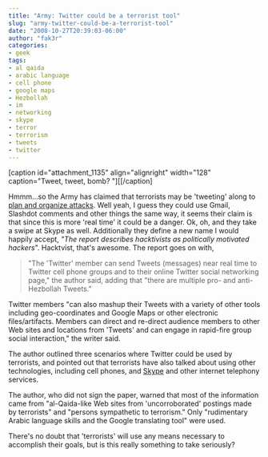 ```yaml
---
title: "Army: Twitter could be a terrorist tool"
slug: "army-twitter-could-be-a-terrorist-tool"
date: "2008-10-27T20:39:03-06:00"
author: "fak3r"
categories:
- geek
tags:
- al qaida
- arabic language
- cell phone
- google maps
- Hezbollah
- im
- networking
- skype
- terror
- terrorism
- tweets
- twitter
---
```


[caption id="attachment_1135" align="alignright" width="128" caption="Tweet, tweet, bomb? "][[/caption]

Hmmm...so the Army has claimed that terrorists may be 'tweeting' along to [plan and organize attacks](http://www.instantmessagingplanet.com/security/article.php/3780961).  Well yeah, I guess they could use Gmail, Slashdot comments and other things the same way, it seems their claim is that since this is more 'real time' it could be a danger.  Ok, oh, and they take a swipe at Skype as well.  Additionally they define a new name I would happily accept, _"The report describes hacktivists as politically motivated hackers_".  Hacktvist, that's awesome.  The report goes on with,


> "The 'Twitter' member can send Tweets (messages) near real time to Twitter cell phone groups and to their online Twitter social networking page," the author said, adding that "there are multiple pro- and anti-Hezbollah Tweets."

Twitter members "can also mashup their Tweets with a variety of other tools including geo-coordinates and Google Maps or other electronic files/artifacts. Members can direct and re-direct audience members to other Web sites and locations from 'Tweets' and can engage in rapid-fire group social interaction," the writer said.

The author outlined three scenarios where Twitter could be used by terrorists, and pointed out that terrorists have also talked about using other technologies, including cell phones, and [ Skype](http://networking.webopedia.com/SHARED/search_action.asp?Term=SKYPE&Template_Name=networking.webopedia.com) and other internet telephony services.

The author, who did not sign the paper, warned that most of the information came from "al-Qaida-like Web sites from 'uncorroborated' postings made by terrorists" and "persons sympathetic to terrorism." Only "rudimentary Arabic language skills and the Google translating tool" were used.


There's no doubt that 'terrorists' will use any means necessary to accomplish their goals, but is this really something to take seriously?

